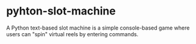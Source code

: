 # pyhton-slot-machine
A Python text-based slot machine is a simple console-based game where users can "spin" virtual reels by entering commands.
